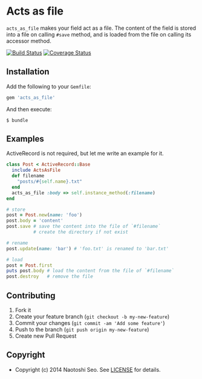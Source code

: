 # Acts as file

`acts_as_file` makes your field act as a file.
The content of the field is stored into a file on calling `#save` method, 
and is loaded from the file on calling its accessor method. 

[![Build Status](https://travis-ci.org/sonots/acts_as_file.svg)](https://travis-ci.org/sonots/acts_as_file)
[![Coverage Status](https://coveralls.io/repos/sonots/acts_as_file/badge.png)](https://coveralls.io/r/sonots/acts_as_file)

## Installation

Add the following to your `Gemfile`:

```ruby
gem 'acts_as_file'
```

And then execute:

```plain
$ bundle
```

## Examples

ActiveRecord is not required, but let me write an example for it.

```ruby
class Post < ActiveRecord::Base
  include ActsAsFile
  def filename
    "posts/#{self.name}.txt"
  end
  acts_as_file :body => self.instance_method(:filename)
end

# store
post = Post.new(name: 'foo')
post.body = 'content'
post.save # save the content into the file of `#filename`
          # create the directory if not exist

# rename
post.update(name: 'bar') # 'foo.txt' is renamed to 'bar.txt'

# load
post = Post.first
puts post.body # load the content from the file of `#filename`
post.destroy   # remove the file
```

## Contributing

1. Fork it
2. Create your feature branch (`git checkout -b my-new-feature`)
3. Commit your changes (`git commit -am 'Add some feature'`)
4. Push to the branch (`git push origin my-new-feature`)
5. Create new Pull Request

## Copyright

* Copyright (c) 2014 Naotoshi Seo. See [LICENSE](LICENSE) for details.
